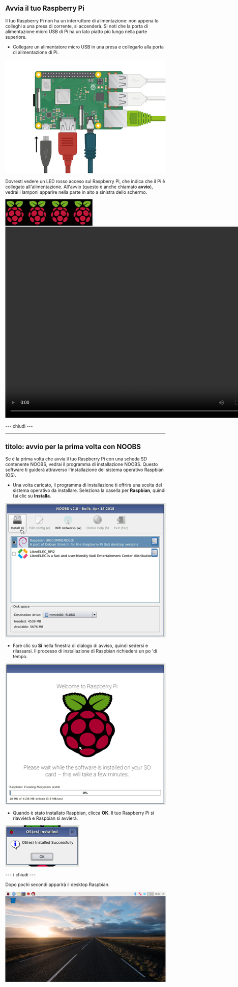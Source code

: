 ## Avvia il tuo Raspberry Pi

Il tuo Raspberry Pi non ha un interruttore di alimentazione: non appena lo colleghi a una presa di corrente, si accenderà. Si noti che la porta di alimentazione micro USB di Pi ha un lato piatto più lungo nella parte superiore.

+ Collegare un alimentatore micro USB in una presa e collegarlo alla porta di alimentazione di Pi.

![immagine dello schermo](images/pi-power.png)

Dovresti vedere un LED rosso acceso sul Raspberry Pi, che indica che il Pi è collegato all'alimentazione. All'avvio (questo è anche chiamato **avvio**), vedrai i lamponi apparire nella parte in alto a sinistra dello schermo.

![lamponi di avvio](images/raspberries.png)<video width="800" height="600" controls> <source src="images/piboot.webm" type="video/webm"> Il tuo browser non supporta i video WebM, quindi prova FireFox o Chrome. </video> 

\--- chiudi \---

* * *

## titolo: avvio per la prima volta con NOOBS

Se è la prima volta che avvia il tuo Raspberry Pi con una scheda SD contenente NOOBS, vedrai il programma di installazione NOOBS. Questo software ti guiderà attraverso l'installazione del sistema operativo Raspbian (OS).

+ Una volta caricato, il programma di installazione ti offrirà una scelta del sistema operativo da installare. Seleziona la casella per **Raspbian**, quindi fai clic su **Installa**.

![installare](images/install.png)

+ Fare clic su **Sì** nella finestra di dialogo di avviso, quindi sedersi e rilassarsi. Il processo di installazione di Raspbian richiederà un po 'di tempo.

![installazione](images/installing.png)

+ Quando è stato installato Raspbian, clicca **OK**. Il tuo Raspberry Pi si riavvierà e Raspbian si avvierà.

![installato](images/installed.png)

\--- / chiudi \---

Dopo pochi secondi apparirà il desktop Raspbian.

![desktop raspbian](images/pi-desktop.jpg)